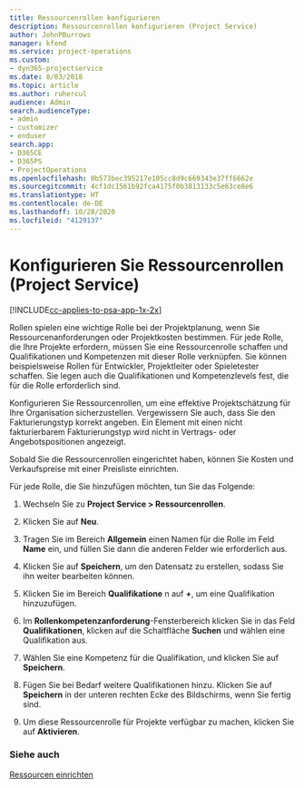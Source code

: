 ```yaml
---
title: Ressourcenrollen konfigurieren
description: Ressourcenrollen konfigurieren (Project Service)
author: JohnPBurrows
manager: kfend
ms.service: project-operations
ms.custom:
- dyn365-projectservice
ms.date: 8/03/2018
ms.topic: article
ms.author: ruhercul
audience: Admin
search.audienceType:
- admin
- customizer
- enduser
search.app:
- D365CE
- D365PS
- ProjectOperations
ms.openlocfilehash: 0b573bec395217e105cc8d9c669343e37ff6662e
ms.sourcegitcommit: 4cf1dc1561b92fca4175f0b3813133c5e63ce8e6
ms.translationtype: HT
ms.contentlocale: de-DE
ms.lasthandoff: 10/28/2020
ms.locfileid: "4129137"
---
```

# <a name="configure-resource-roles-project-service"></a>Konfigurieren Sie Ressourcenrollen (Project Service)

[!INCLUDE[cc-applies-to-psa-app-1x-2x](../includes/cc-applies-to-psa-app-1x-2x.md)]

Rollen spielen eine wichtige Rolle bei der Projektplanung, wenn Sie Ressourcenanforderungen oder Projektkosten bestimmen. Für jede Rolle, die Ihre Projekte erfordern, müssen Sie eine Ressourcenrolle schaffen und Qualifikationen und Kompetenzen mit dieser Rolle verknüpfen. Sie können beispielsweise Rollen für Entwickler, Projektleiter oder Spieletester schaffen. Sie legen auch die Qualifikationen und Kompetenzlevels fest, die für die Rolle erforderlich sind.  
  
 Konfigurieren Sie Ressourcenrollen, um eine effektive Projektschätzung für Ihre Organisation sicherzustellen.  Vergewissern Sie auch, dass Sie den Fakturierungstyp korrekt angeben. Ein Element mit einen nicht fakturierbarem Fakturierungstyp wird nicht in Vertrags- oder Angebotspositionen angezeigt.  
  
 Sobald Sie die Ressourcenrollen eingerichtet haben, können Sie Kosten und Verkaufspreise mit einer Preisliste einrichten.  
  
 Für jede Rolle, die Sie hinzufügen möchten, tun Sie das Folgende:  
  
1.  Wechseln Sie zu **Project Service > Ressourcenrollen**.  
  
2.  Klicken Sie auf **Neu**.  
  
3.  Tragen Sie im Bereich **Allgemein** einen Namen für die Rolle im Feld **Name** ein, und füllen Sie dann die anderen Felder wie erforderlich aus.  
  
4.  Klicken Sie auf **Speichern**, um den Datensatz zu erstellen, sodass Sie ihn weiter bearbeiten können.  
  
5.  Klicken Sie im Bereich **Qualifikatione** n auf **+**, um eine Qualifikation hinzuzufügen.  
  
6.  Im **Rollenkompetenzanforderung**-Fensterbereich klicken Sie in das Feld **Qualifikationen**, klicken auf die Schaltfläche **Suchen** und wählen eine Qualifikation aus.  
  
7.  Wählen Sie eine Kompetenz für die Qualifikation, und klicken Sie auf **Speichern**.  
  
8.  Fügen Sie bei Bedarf weitere Qualifikationen hinzu. Klicken Sie auf **Speichern** in der unteren rechten Ecke des Bildschirms, wenn Sie fertig sind.  
  
9. Um diese Ressourcenrolle für Projekte verfügbar zu machen, klicken Sie auf **Aktivieren**.  
  
### <a name="see-also"></a>Siehe auch  
 [Ressourcen einrichten](../psa/set-up-resources.md)
